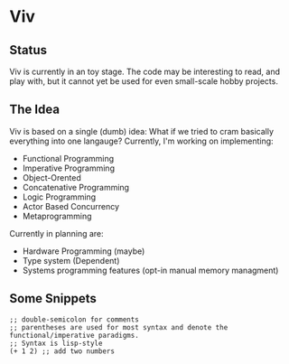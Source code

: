 # Viv

## Status
Viv is currently in an toy stage. The code may be interesting to
read, and play with, but it cannot yet be used for even small-scale hobby
projects.

## The Idea
Viv is based on a single (dumb) idea: What if we tried to cram basically
everything into one langauge? Currently, I'm working on implementing:
+ Functional Programming
+ Imperative Programming
+ Object-Orented 
+ Concatenative Programming 
+ Logic Programming
+ Actor Based Concurrency 
+ Metaprogramming

Currently in planning are:
+ Hardware Programming (maybe)
+ Type system (Dependent)
+ Systems programming features (opt-in manual memory managment)

## Some Snippets

```viv
;; double-semicolon for comments
;; parentheses are used for most syntax and denote the functional/imperative paradigms.
;; Syntax is lisp-style 
(+ 1 2) ;; add two numbers
```


